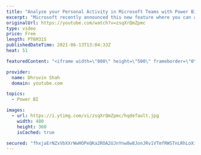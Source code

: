 ```yaml
---
title: "Analyze your Personal Activity in Microsoft Teams with Power BI"
excerpt: "Microsoft recently announced this new feature where you can analyze your own Personal Activity within Microsoft Teams in one click with a new Power BI ‘Teams activity analytics’ report. This feature is in Preview at this moment. So, during this session, I’m going to talk about how to analyze your personal"
originalUrl: https://youtube.com/watch?v=zsqXrQmZpmc
type: video
price: Free
length: PT6M31S
publishedDateTime: 2021-06-13T13:04:33Z
heat: 51

featuredContent: "<iframe width=\"800\" height=\"500\" frameborder=\"0\" src=\"https://www.youtube.com/embed/zsqXrQmZpmc\" allow=\"accelerometer; autoplay; encrypted-media; gyroscope; picture-in-picture\" allowfullscreen></iframe>"

provider:
  name: Dhruvin Shah
  domain: youtube.com

topics:
  - Power BI

images:
  - url: https://i.ytimg.com/vi/zsqXrQmZpmc/hqdefault.jpg
    width: 480
    height: 360
    isCached: true

secured: "fhxjaErNZxVbXXrWwHOPeQKa2ROA2UJnYnw8w8JonJRv1VTmfRWSTnLRhLoXit5rA3m5fSukTPLJZcg3K8da57p68wo3u++664hLFHg7xSHA5OyRt7K5xVXDNiiEpLJTZM/gbzX7inhy3oCX6OXfo+7eHgZir6/TIM3lnuy/Bx9b9vKSaCPlWh7RU/ZZAsxdjpDylRVkdHb6TdemGyVP47tRv00V0uVGPczVJINlJTTXWkie1vIs1vdevmhYKP/SXpQGei4JiRepYTMJ/HNN+x1UoTQ45qeaKeMqITbu0EZeXev/oHXx++WFB2ZgU29dCWXFM5/MWLjZBzRMosXTQ6KtM6SWqY86on4rpCBSBAAXz4a4BtOlhczSZ6LrN+taIoILuVjgimn1nnDEkQGcspcyJHFrCNXaIbRL0SwN7vw=;5n1YzpyFLiNP/4ru13qEqA=="
---
```



